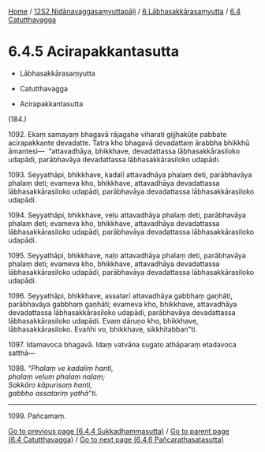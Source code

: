 
[Home](/) / [12S2 Nidānavaggasaṃyuttapāḷi](../../../12S2.md) / [6 Lābhasakkārasaṃyutta](../../6.md) / [6.4 Catutthavagga](../6.4.md)

# 6.4.5 Acirapakkantasutta

* Lābhasakkārasaṃyutta

* Catutthavagga

* Acirapakkantasutta

(184.)

1092\. Ekaṃ samayaṃ bhagavā rājagahe viharati gijjhakūṭe pabbate acirapakkante devadatte. Tatra kho bhagavā devadattaṃ ārabbha bhikkhū āmantesi—  “attavadhāya, bhikkhave, devadattassa lābhasakkārasiloko udapādi, parābhavāya devadattassa lābhasakkārasiloko udapādi.

1093\. Seyyathāpi, bhikkhave, kadalī attavadhāya phalaṃ deti, parābhavāya phalaṃ deti; evameva kho, bhikkhave, attavadhāya devadattassa lābhasakkārasiloko udapādi, parābhavāya devadattassa lābhasakkārasiloko udapādi.

1094\. Seyyathāpi, bhikkhave, veḷu attavadhāya phalaṃ deti, parābhavāya phalaṃ deti; evameva kho, bhikkhave, attavadhāya devadattassa lābhasakkārasiloko udapādi, parābhavāya devadattassa lābhasakkārasiloko udapādi.

1095\. Seyyathāpi, bhikkhave, naḷo attavadhāya phalaṃ deti, parābhavāya phalaṃ deti; evameva kho, bhikkhave, attavadhāya devadattassa lābhasakkārasiloko udapādi, parābhavāya devadattassa lābhasakkārasiloko udapādi.

1096\. Seyyathāpi, bhikkhave, assatarī attavadhāya gabbhaṃ gaṇhāti, parābhavāya gabbhaṃ gaṇhāti; evameva kho, bhikkhave, attavadhāya devadattassa lābhasakkārasiloko udapādi, parābhavāya devadattassa lābhasakkārasiloko udapādi. Evaṃ dāruṇo kho, bhikkhave, lābhasakkārasiloko. Evañhi vo, bhikkhave, sikkhitabban”ti.

1097\. Idamavoca bhagavā. Idaṃ vatvāna sugato athāparaṃ etadavoca satthā—

1098\. _“Phalaṃ ve kadaliṃ hanti,_  
_phalaṃ veḷuṃ phalaṃ naḷaṃ;_  
_Sakkāro kāpurisaṃ hanti,_  
_gabbho assatariṃ yathā”ti._  


---

1099\. Pañcamaṃ.



[Go to previous page (6.4.4 Sukkadhammasutta)](6.4.4.md) / [Go to parent page (6.4 Catutthavagga)](../6.4.md) / [Go to next page (6.4.6 Pañcarathasatasutta)](6.4.6.md)


